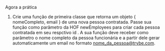 Agora a prática

1. Crie uma função de primeira classe que retorna um objeto { nomeCompleto, email } de uma nova pessoa contratada. Passe sua função como parâmetro da HOF newEmployees para criar cada pessoa contratada em seu respctivo id . A sua função deve receber como parâmetro o nome completo da pessoa funcionária e a partir dele gerar automaticamente um email no formato nome_da_pessoa@trybe.com.

